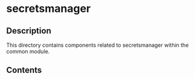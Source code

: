# secretsmanager

## Description

This directory contains components related to secretsmanager within the common module.

## Contents

<!-- List key files and subdirectories here -->
